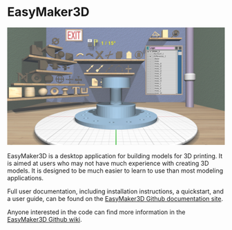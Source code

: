 # EasyMaker3D

 ![EasyMaker3D in use](PublicDoc/docs/images/Logo.jpg)

EasyMaker3D is a desktop application for building models for 3D printing. It is
aimed at users who may not have much experience with creating 3D models. It is
designed to be much easier to learn to use than most modeling applications.

Full user documentation, including installation instructions, a quickstart, and
a user guide, can be found on the [EasyMaker3D Github documentation
site](https://pss959.github.io/EasyMaker3D/latest).

Anyone interested in the code can find more information in the [EasyMaker3D
Github wiki](https://github.com/pss959/EasyMaker3D/wiki).

